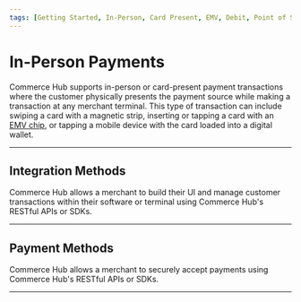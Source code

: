 ```yaml
---
tags: [Getting Started, In-Person, Card Present, EMV, Debit, Point of Sale, Terminal]
---
```


# In-Person Payments

Commerce Hub supports in-person or card-present payment transactions where the customer physically presents the payment source while making a transaction at any merchant terminal. This type of transaction can include swiping a card with a magnetic strip, inserting or tapping a card with an [EMV chip](?path=docs/Resources/FAQs-Glossary/Glossary.md#emv), or tapping a mobile device with the card loaded into a digital wallet.

---

## Integration Methods

Commerce Hub allows a merchant to build their UI and manage customer transactions within their software or terminal using Commerce Hub's RESTful APIs or SDKs.

<!-- type: row -->

<!-- type: card
title: Semi-Integrated
description: Semi-integrated solutions run on a combination of Commerce Hub and third-party hardware and software. Commerce Hub's semi-integration solutions allow your existing point-of-sale software to accept EMV-based, PCI-compliant transactions.
link: ?path=docs/In-Person/Integrations/Semi-Integrated.md
-->

<!-- type: card
title: Fully-Integrated
description: Commerce Hub's fully integrated payment system efficiently manages all the processes in a single integrated system. It has the payment application as a part of the core POS solution. The software handles every aspect of the transaction, from scanning and reading the bar code to processing the payments and managing inventory and replenishment.
link:
-->

<!-- type: card
title: Device Management
description: Commerce Hub's SDK allows integration with Apple's Tap to Pay on iPhone to accept contactless payments from an iPhone or a partner-enabled iOS app.
link: ?path=docs/Resources/API-Documents/Device-Management/Device-Management.md
-->

<!-- type: row-end -->

---

## Payment Methods

Commerce Hub allows a merchant to securely accept payments using Commerce Hub's RESTful APIs or SDKs.

<!-- type: row -->

<!-- type: card
title: Encrypted Payments
description: By leveraging the third-party EMV-enabled payments solution, the customer's payment transactions are encrypted via a multi-layered security approach. The terminal or software processes the transaction with a plug-and-play, semi-integrated solution and submits the RESTful request to Commerce Hub.
link: ?path=docs/In-Person/Integrations/Encrypted-PIN-Pad.md
-->

<!-- type: card
title: Tap to Pay on iPhone
description: Commerce Hub's SDK allows integration with Apple's Tap to Pay on iPhone to accept contactless payments from an iPhone or a partner-enabled iOS app.
link: ?path=docs/In-Person/Integrations/Tap-to-Pay.md
-->

<!-- type: row-end -->

---
